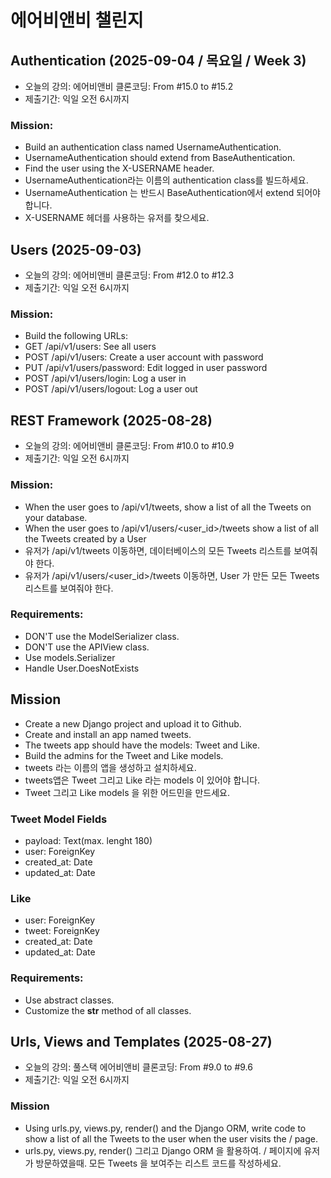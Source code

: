 # 에어비앤비 챌린지

## Authentication (2025-09-04 / 목요일 / Week 3)

- 오늘의 강의: 에어비앤비 클론코딩: From #15.0 to #15.2
- 제출기간: 익일 오전 6시까지

### Mission:

- Build an authentication class named UsernameAuthentication.
- UsernameAuthentication should extend from BaseAuthentication.
- Find the user using the X-USERNAME header.
- UsernameAuthentication라는 이름의 authentication class를 빌드하세요.
- UsernameAuthentication 는 반드시 BaseAuthentication에서 extend 되어야 합니다.
- X-USERNAME 헤더를 사용하는 유저를 찾으세요.

## Users (2025-09-03)

- 오늘의 강의: 에어비앤비 클론코딩: From #12.0 to #12.3
- 제출기간: 익일 오전 6시까지

### Mission:

- Build the following URLs:
- GET /api/v1/users: See all users
- POST /api/v1/users: Create a user account with password
- PUT /api/v1/users/password: Edit logged in user password
- POST /api/v1/users/login: Log a user in
- POST /api/v1/users/logout: Log a user out

## REST Framework (2025-08-28)

- 오늘의 강의: 에어비앤비 클론코딩: From #10.0 to #10.9
- 제출기간: 익일 오전 6시까지

### Mission:

- When the user goes to /api/v1/tweets, show a list of all the Tweets on your database.
- When the user goes to /api/v1/users/<user_id>/tweets show a list of all the Tweets created by a User
- 유저가 /api/v1/tweets 이동하면, 데이터베이스의 모든 Tweets 리스트를 보여줘야 한다.
- 유저가 /api/v1/users/<user_id>/tweets 이동하면, User 가 만든 모든 Tweets 리스트를 보여줘야 한다.

### Requirements:

- DON'T use the ModelSerializer class.
- DON'T use the APIView class.
- Use models.Serializer
- Handle User.DoesNotExists

## Mission

- Create a new Django project and upload it to Github.
- Create and install an app named tweets.
- The tweets app should have the models: Tweet and Like.
- Build the admins for the Tweet and Like models.
- tweets 라는 이름의 앱을 생성하고 설치하세요.
- tweets앱은 Tweet 그리고 Like 라는 models 이 있어야 합니다.
- Tweet 그리고 Like models 을 위한 어드민을 만드세요.

### Tweet Model Fields

- payload: Text(max. lenght 180)
- user: ForeignKey
- created_at: Date
- updated_at: Date

### Like

- user: ForeignKey
- tweet: ForeignKey
- created_at: Date
- updated_at: Date

### Requirements:

- Use abstract classes.
- Customize the **str** method of all classes.

## Urls, Views and Templates (2025-08-27)

- 오늘의 강의: 풀스택 에어비앤비 클론코딩: From #9.0 to #9.6
- 제출기간: 익일 오전 6시까지

### Mission

- Using urls.py, views.py, render() and the Django ORM, write code to show a list of all the Tweets to the user when the user visits the / page.
- urls.py, views.py, render() 그리고 Django ORM 을 활용하여. / 페이지에 유저가 방문하였을때. 모든 Tweets 을 보여주는 리스트 코드를 작성하세요.
